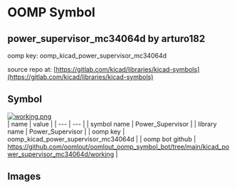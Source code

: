 # OOMP Symbol  
## power_supervisor_mc34064d  by arturo182  
  
oomp key: oomp_kicad_power_supervisor_mc34064d  
  
source repo at: [https://gitlab.com/kicad/libraries/kicad-symbols](https://gitlab.com/kicad/libraries/kicad-symbols)  
## Symbol  
  
[![working.png](working_600.png)](working.png)  
| name | value | 
| --- | --- | 
| symbol name | Power_Supervisor | 
| library name | Power_Supervisor | 
| oomp key | oomp_kicad_power_supervisor_mc34064d | 
| oomp bot github | https://github.com/oomlout/oomlout_oomp_symbol_bot/tree/main/kicad_power_supervisor_mc34064d/working | 
## Images  
